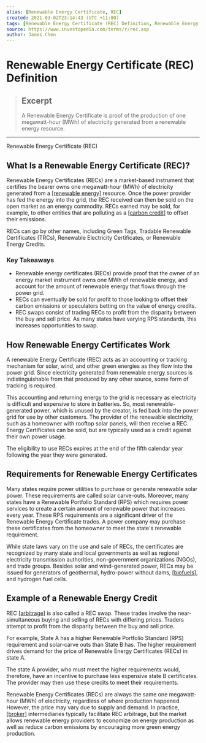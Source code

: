 ```yaml
---
alias: [Renewable Energy Certificate, REC]
created: 2021-03-02T23:14:43 (UTC +11:00)
tags: [Renewable Energy Certificate (REC) Definition, Renewable Energy Certificate (REC)]
source: https://www.investopedia.com/terms/r/rec.asp
author: James Chen
---
```


# Renewable Energy Certificate (REC) Definition

> ## Excerpt
> A Renewable Energy Certificate is proof of the production of one megawatt-hour (MWh) of electricity generated from a renewable energy resource.

---

Renewable Energy Certificate (REC)
## What Is a Renewable Energy Certificate (REC)?

Renewable Energy Certificates (RECs) are a market-based instrument that certifies the bearer owns one megawatt-hour (MWh) of electricity generated from a [[renewable energy]](https://www.investopedia.com/terms/r/renewable_resource.asp) resource. Once the power provider has fed the energy into the grid, the REC received can then be sold on the open market as an energy commodity. RECs earned may be sold, for example, to other entities that are polluting as a [[carbon credit]](https://www.investopedia.com/terms/c/carbon_credit.asp) to offset their emissions.

RECs can go by other names, including Green Tags, Tradable Renewable Certificates (TRCs), Renewable Electricity Certificates, or Renewable Energy Credits. 

### Key Takeaways

-   Renewable energy certificates (RECs) provide proof that the owner of an energy market instrument owns one MWh of renewable energy, and account for the amount of renewable energy that flows through the power grid.
-   RECs can eventually be sold for profit to those looking to offset their carbon emissions or speculators betting on the value of energy credits.
-   REC swaps consist of trading RECs to profit from the disparity between the buy and sell price. As many states have varying RPS standards, this increases opportunities to swap.

## How Renewable Energy Certificates Work

A renewable Energy Certificate (REC) acts as an accounting or tracking mechanism for solar, wind, and other green energies as they flow into the power grid. Since electricity generated from renewable energy sources is indistinguishable from that produced by any other source, some form of tracking is required.

This accounting and returning energy to the grid is necessary as electricity is difficult and expensive to store in batteries. So, most renewable-generated power, which is unused by the creator, is fed back into the power grid for use by other customers. The provider of the renewable electricity, such as a homeowner with rooftop solar panels, will then receive a REC. Energy Certificates can be sold, but are typically used as a credit against their own power usage.

The eligibility to use RECs expires at the end of the fifth calendar year following the year they were generated. 

## Requirements for Renewable Energy Certificates

Many states require power utilities to purchase or generate renewable solar power. These requirements are called solar carve-outs. Moreover, many states have a Renewable Portfolio Standard (RPS) which requires power services to create a certain amount of renewable power that increases every year. These RPS requirements are a significant driver of the Renewable Energy Certificate trades. A power company may purchase these certificates from the homeowner to meet the state's renewable requirement.

While state laws vary on the use and sale of RECs, the certificates are recognized by many state and local governments as well as regional electricity transmission authorities, non-government organizations (NGOs), and trade groups. Besides solar and wind-generated power, RECs may be issued for generators of geothermal, hydro-power without dams, [[biofuels]](https://www.investopedia.com/terms/b/biofuel.asp), and hydrogen fuel cells.

## Example of a Renewable Energy Credit

REC [[arbitrage]](https://www.investopedia.com/terms/a/arbitrage.asp) is also called a REC swap. These trades involve the near-simultaneous buying and selling of RECs with differing prices. Traders attempt to profit from the disparity between the buy and sell price.

For example, State A has a higher Renewable Portfolio Standard (RPS) requirement and solar-carve outs than State B has. The higher requirement drives demand for the price of Renewable Energy Certificates (RECs) in state A. 

The state A provider, who must meet the higher requirements would, therefore, have an incentive to purchase less expensive state B certificates. The provider may then use these credits to meet their requirements.

Renewable Energy Certificates (RECs) are always the same one megawatt-hour (MWh) of electricity, regardless of where production happened. However, the price may vary due to supply and demand. In practice, [[broker]](https://www.investopedia.com/terms/b/broker.asp) intermediaries typically facilitate REC arbitrage, but the market allows renewable energy providers to economize on energy production as well as reduce carbon emissions by encouraging more green energy production.
